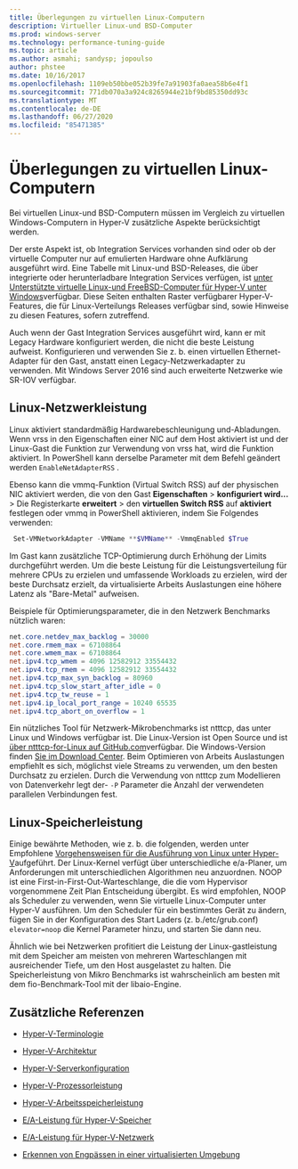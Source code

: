 ```yaml
---
title: Überlegungen zu virtuellen Linux-Computern
description: Virtueller Linux-und BSD-Computer
ms.prod: windows-server
ms.technology: performance-tuning-guide
ms.topic: article
ms.author: asmahi; sandysp; jopoulso
author: phstee
ms.date: 10/16/2017
ms.openlocfilehash: 1109eb50bbe052b39fe7a91903fa0aea58b6e4f1
ms.sourcegitcommit: 771db070a3a924c8265944e21bf9bd85350dd93c
ms.translationtype: MT
ms.contentlocale: de-DE
ms.lasthandoff: 06/27/2020
ms.locfileid: "85471385"
---
```

# <a name="linux-virtual-machine-considerations"></a>Überlegungen zu virtuellen Linux-Computern

Bei virtuellen Linux-und BSD-Computern müssen im Vergleich zu virtuellen Windows-Computern in Hyper-V zusätzliche Aspekte berücksichtigt werden.

Der erste Aspekt ist, ob Integration Services vorhanden sind oder ob der virtuelle Computer nur auf emulierten Hardware ohne Aufklärung ausgeführt wird. Eine Tabelle mit Linux-und BSD-Releases, die über integrierte oder herunterladbare Integration Services verfügen, ist [unter Unterstützte virtuelle Linux-und FreeBSD-Computer für Hyper-V unter Windows](https://technet.microsoft.com/windows-server-docs/compute/hyper-v/supported-linux-and-freebsd-virtual-machines-for-hyper-v-on-windows)verfügbar. Diese Seiten enthalten Raster verfügbarer Hyper-V-Features, die für Linux-Verteilungs Releases verfügbar sind, sowie Hinweise zu diesen Features, sofern zutreffend.

Auch wenn der Gast Integration Services ausgeführt wird, kann er mit Legacy Hardware konfiguriert werden, die nicht die beste Leistung aufweist. Konfigurieren und verwenden Sie z. b. einen virtuellen Ethernet-Adapter für den Gast, anstatt einen Legacy-Netzwerkadapter zu verwenden. Mit Windows Server 2016 sind auch erweiterte Netzwerke wie SR-IOV verfügbar.

## <a name="linux-network-performance"></a>Linux-Netzwerkleistung

Linux aktiviert standardmäßig Hardwarebeschleunigung und-Abladungen. Wenn vrss in den Eigenschaften einer NIC auf dem Host aktiviert ist und der Linux-Gast die Funktion zur Verwendung von vrss hat, wird die Funktion aktiviert. In PowerShell kann derselbe Parameter mit dem Befehl geändert werden `EnableNetAdapterRSS` .

Ebenso kann die vmmq-Funktion (Virtual Switch RSS) auf der physischen NIC aktiviert werden, die von den Gast **Eigenschaften**  >  **konfiguriert wird...**  >  Die Registerkarte **erweitert** > den **virtuellen Switch RSS** auf **aktiviert** festlegen oder vmmq in PowerShell aktivieren, indem Sie Folgendes verwenden:

```PowerShell
 Set-VMNetworkAdapter -VMName **$VMName** -VmmqEnabled $True
 ```

Im Gast kann zusätzliche TCP-Optimierung durch Erhöhung der Limits durchgeführt werden. Um die beste Leistung für die Leistungsverteilung für mehrere CPUs zu erzielen und umfassende Workloads zu erzielen, wird der beste Durchsatz erzielt, da virtualisierte Arbeits Auslastungen eine höhere Latenz als "Bare-Metal" aufweisen.

Beispiele für Optimierungsparameter, die in den Netzwerk Benchmarks nützlich waren:

```PowerShell
net.core.netdev_max_backlog = 30000
net.core.rmem_max = 67108864
net.core.wmem_max = 67108864
net.ipv4.tcp_wmem = 4096 12582912 33554432
net.ipv4.tcp_rmem = 4096 12582912 33554432
net.ipv4.tcp_max_syn_backlog = 80960
net.ipv4.tcp_slow_start_after_idle = 0
net.ipv4.tcp_tw_reuse = 1
net.ipv4.ip_local_port_range = 10240 65535
net.ipv4.tcp_abort_on_overflow = 1
```

Ein nützliches Tool für Netzwerk-Mikrobenchmarks ist ntttcp, das unter Linux und Windows verfügbar ist. Die Linux-Version ist Open Source und ist [über ntttcp-for-Linux auf GitHub.com](https://github.com/Microsoft/ntttcp-for-linux)verfügbar. Die Windows-Version finden [Sie im Download Center](https://gallery.technet.microsoft.com/NTttcp-Version-528-Now-f8b12769). Beim Optimieren von Arbeits Auslastungen empfiehlt es sich, möglichst viele Streams zu verwenden, um den besten Durchsatz zu erzielen. Durch die Verwendung von ntttcp zum Modellieren von Datenverkehr legt der- `-P` Parameter die Anzahl der verwendeten parallelen Verbindungen fest.

## <a name="linux-storage-performance"></a>Linux-Speicherleistung

Einige bewährte Methoden, wie z. b. die folgenden, werden unter Empfohlene [Vorgehensweisen für die Ausführung von Linux unter Hyper-V](https://technet.microsoft.com/windows-server-docs/compute/hyper-v/best-practices-for-running-linux-on-hyper-v)aufgeführt. Der Linux-Kernel verfügt über unterschiedliche e/a-Planer, um Anforderungen mit unterschiedlichen Algorithmen neu anzuordnen. NOOP ist eine First-in-First-Out-Warteschlange, die die vom Hypervisor vorgenommene Zeit Plan Entscheidung übergibt. Es wird empfohlen, NOOP als Scheduler zu verwenden, wenn Sie virtuelle Linux-Computer unter Hyper-V ausführen. Um den Scheduler für ein bestimmtes Gerät zu ändern, fügen Sie in der Konfiguration des Start Laders (z. b./etc/grub.conf) `elevator=noop` die Kernel Parameter hinzu, und starten Sie dann neu.

Ähnlich wie bei Netzwerken profitiert die Leistung der Linux-gastleistung mit dem Speicher am meisten von mehreren Warteschlangen mit ausreichender Tiefe, um den Host ausgelastet zu halten. Die Speicherleistung von Mikro Benchmarks ist wahrscheinlich am besten mit dem fio-Benchmark-Tool mit der libaio-Engine.

## <a name="additional-references"></a>Zusätzliche Referenzen

-   [Hyper-V-Terminologie](terminology.md)

-   [Hyper-V-Architektur](architecture.md)

-   [Hyper-V-Serverkonfiguration](configuration.md)

-   [Hyper-V-Prozessorleistung](processor-performance.md)

-   [Hyper-V-Arbeitsspeicherleistung](memory-performance.md)

-   [E/A-Leistung für Hyper-V-Speicher](storage-io-performance.md)

-   [E/A-Leistung für Hyper-V-Netzwerk](network-io-performance.md)

-   [Erkennen von Engpässen in einer virtualisierten Umgebung](detecting-virtualized-environment-bottlenecks.md)
